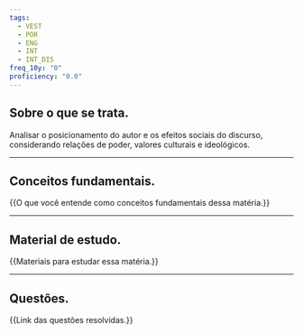 ```yaml
---
tags:
  - VEST
  - POR
  - ENG
  - INT
  - INT_DIS
freq_10y: "0"
proficiency: "0.0"
---
```

## Sobre o que se trata.

Analisar o posicionamento do autor e os efeitos sociais do discurso, considerando relações de poder, valores culturais e ideológicos.

--- 
## Conceitos fundamentais.

{{O que você entende como conceitos fundamentais dessa matéria.}}

---
## Material de estudo.

{{Materiais para estudar essa matéria.}}

--- 
## Questões.

{{Link das questões resolvidas.}}